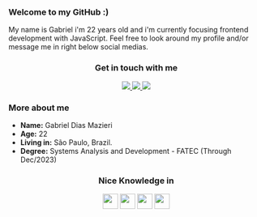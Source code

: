 <h3>Welcome to my GitHub :)</h3>

<p>
  My name is Gabriel i'm 22 years old and i'm currently focusing frontend development with JavaScript.
  Feel free to look around my profile and/or message me in right below social medias.
</p>

<div align="center">
  <h3>Get in touch with me</h3>
  <a href="https://twitter.com/intent/follow?original_referer=https%3A%2F%2Fgithub.com%2Fruyymon&screen_name=grandehe4rt">
    <img src="https://img.shields.io/badge/Twitter-FFFFFF?style=for-the-badge&logo=twitter&logoColor=black"/>
  </a>
  <a href="https://www.linkedin.com/in/grandehe4rt/">
    <img src="https://img.shields.io/badge/linkedin-FFFFFF.svg?style=for-the-badge&logo=linkedin&logoColor=black"/>
  </a>
  <a href="https://www.twitch.tv/grandehe4rt">
    <img src="https://img.shields.io/badge/Twitch-FFFFFF?style=for-the-badge&logo=twitch&logoColor=black"/>
  </a>
</div>

<h3>More about me</h3>

<p>
  <ul>
    <li>
      <b>Name:</b> Gabriel Dias Mazieri
    </li>
    <li>
      <b>Age:</b> 22
    </li>
    <li>
      <b>Living in:</b> São Paulo, Brazil.
    </li>
    <li>
      <b>Degree:</b> Systems Analysis and Development - FATEC (Through Dec/2023)
    </li>
  </ul>
</p>

<h3 align="center">Nice Knowledge in</h3>

<div align="center">
  <img src="https://img.shields.io/badge/javascript-FFFFFF.svg?&style=for-the-badge&logo=javascript&logoColor=black" height="30"/>
  <img src="https://img.shields.io/badge/react%20-FFFFFF.svg?&style=for-the-badge&logo=react&logoColor=black" height="30"/>
  <img src="https://img.shields.io/badge/node.js%20-FFFFFF.svg?&style=for-the-badge&logo=node.js&logoColor=black" height="30"/>
  <img src="https://img.shields.io/badge/typescript%20-FFFFFF.svg?&style=for-the-badge&logo=typescript&logoColor=black" height="30"/>
</div>

